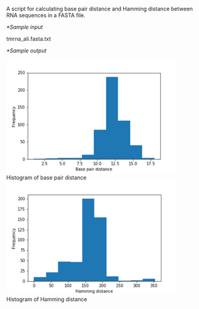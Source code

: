 A script for calculating base pair distance and Hamming distance between RNA sequences in a FASTA file. 

_*Sample input_

tmrna_ali.fasta.txt

_*Sample output_

<img src="basepairdist.png" height="300"> 
Histogram of base pair distance

<img src="hammingdist.png" height="300">
Histogram of Hamming distance
